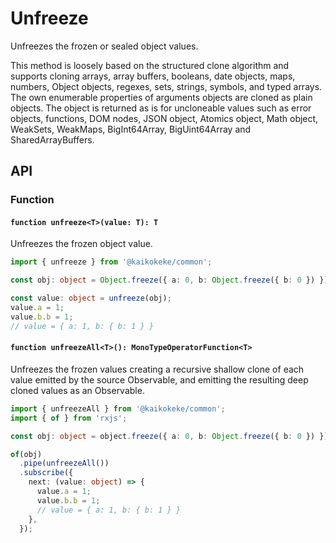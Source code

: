 # Unfreeze

Unfreezes the frozen or sealed object values.

This method is loosely based on the structured clone algorithm and supports cloning arrays, array buffers, booleans, date objects, maps, numbers, Object objects, regexes, sets, strings, symbols, and typed arrays.
The own enumerable properties of arguments objects are cloned as plain objects.
The object is returned as is for uncloneable values such as error objects, functions, DOM nodes, JSON object, Atomics object, Math object, WeakSets, WeakMaps, BigInt64Array, BigUint64Array and SharedArrayBuffers.

## API

### Function

#### `function unfreeze<T>(value: T): T`

Unfreezes the frozen object value.

```ts
import { unfreeze } from '@kaikokeke/common';

const obj: object = Object.freeze({ a: 0, b: Object.freeze({ b: 0 }) });

const value: object = unfreeze(obj);
value.a = 1;
value.b.b = 1;
// value = { a: 1, b: { b: 1 } }
```

#### `function unfreezeAll<T>(): MonoTypeOperatorFunction<T>`

Unfreezes the frozen values creating a recursive shallow clone of each value emitted by the source Observable,
and emitting the resulting deep cloned values as an Observable.

```ts
import { unfreezeAll } from '@kaikokeke/common';
import { of } from 'rxjs';

const obj: object = object.freeze({ a: 0, b: Object.freeze({ b: 0 }) });

of(obj)
  .pipe(unfreezeAll())
  .subscribe({
    next: (value: object) => {
      value.a = 1;
      value.b.b = 1;
      // value = { a: 1, b: { b: 1 } }
    },
  });
```
